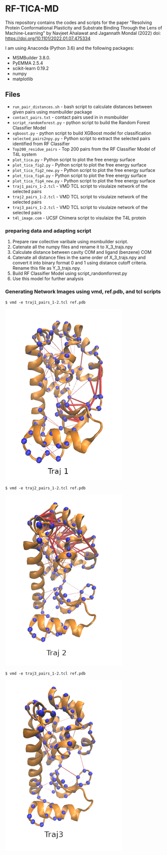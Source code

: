 # RF-TICA-MD
This repository contains the codes and scripts for the paper "Resolving Protein Conformational Plasticity and Substrate Binding Through the Lens of Machine-Learning" by Navjeet Ahalawat and Jagannath Mondal (2022) doi: https://doi.org/10.1101/2022.01.07.475334

I am using Anaconda (Python 3.6) and the following packages:
- MSMBuilder 3.8.0.
- PyEMMA 2.5.4
- scikit-learn 0.19.2
- numpy
- matplotlib

## Files
- ```run_pair_distances.sh``` - bash script to calculate distances between given pairs using msmbuilder package
- ```contact_pairs.txt``` - contact pairs used in in msmbuilder 
- ```script_randomforest.py``` - python script to build the Random Forest Classifier Model
- ```xgboost.py``` - python script to build XGBoost model for classification 
- ```selected_pairs2npy.py``` - Python script to extract the selected pairs identified from RF Classifier
- ```Top200_residue_pairs``` - Top 200 pairs from the RF Classifier Model of T4L system
- ```plot_tica.py``` - Python script to plot the free energy surface
- ```plot_tica_fig2.py``` - Python script to plot the free energy surface
- ```plot_tica_fig2_new.py``` - Python script to plot the free energy surface
- ```plot_tica_fig4.py``` - Python script to plot the free energy surface
- ```plot_tica_fig4_new.py``` - Python script to plot the free energy surface
- ```traj1_pairs_1-2.tcl``` - VMD TCL script to visulaize network of the selected pairs
- ```traj2_pairs_1-2.tcl``` - VMD TCL script to visulaize network of the selected pairs
- ```traj3_pairs_1-2.tcl``` - VMD TCL script to visulaize network of the selected pairs
- ```t4l_image.com``` - UCSF Chimera script to visulaize the T4L protein

### preparing data and adapting script
1. Prepare raw collective varibale using msmbuilder script.
2. Catenate all the numpy files and rename it to X_3_trajs.npy
3. Calculate distance between cavity COM and ligand (benzene) COM
4. Catenate all distance files in the same order of X_3_trajs.npy and convert it into binary format 0 and 1 using distance cutoff criteria. Rename this file as Y_3_trajs.npy.
5. Build RF Classifier Model using script_randomforrest.py
6. Use this model for further analysis

### Generating Network Images using vmd, ref.pdb, and tcl scripts
``` 
$ vmd -e traj1_pairs_1-2.tcl ref.pdb
```
![img](./traj1_network.png)

```
$ vmd -e traj2_pairs_1-2.tcl ref.pdb
```
![img](./traj2_network.png)

```
$ vmd -e traj3_pairs_1-2.tcl ref.pdb
```
![img](./traj3_network.png)
